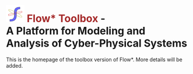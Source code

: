 <h1> <img src="images/flowstar.png" alt="flowstar" width='50'> <font color='Brown'> Flow* Toolbox</font> - <br> A Platform for Modeling and Analysis of Cyber-Physical Systems </h1>

This is the homepage of the toolbox version of Flow*. More details will be added.
